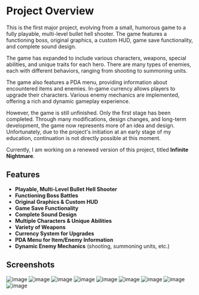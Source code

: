 # Project Overview

This is the first major project, evolving from a small, humorous game to a fully playable, multi-level bullet hell shooter. The game features a functioning boss, original graphics, a custom HUD, game save functionality, and complete sound design. 

The game has expanded to include various characters, weapons, special abilities, and unique traits for each hero. There are many types of enemies, each with different behaviors, ranging from shooting to summoning units. 

The game also features a PDA menu, providing information about encountered items and enemies. In-game currency allows players to upgrade their characters. Various enemy mechanics are implemented, offering a rich and dynamic gameplay experience.

However, the game is still unfinished. Only the first stage has been completed. Through many modifications, design changes, and long-term development, the game now represents more of an idea and design. Unfortunately, due to the project's initiation at an early stage of my education, continuation is not directly possible at this moment.

Currently, I am working on a renewed version of this project, titled **Infinite Nightmare**.

## Features

- **Playable, Multi-Level Bullet Hell Shooter**
- **Functioning Boss Battles**
- **Original Graphics & Custom HUD**
- **Game Save Functionality**
- **Complete Sound Design**
- **Multiple Characters & Unique Abilities**
- **Variety of Weapons**
- **Currency System for Upgrades**
- **PDA Menu for Item/Enemy Information**
- **Dynamic Enemy Mechanics** (shooting, summoning units, etc.)

## Screenshots

![image](https://github.com/user-attachments/assets/8f8f5512-0d32-4f18-9460-19457fbf5a34)
![image](https://github.com/user-attachments/assets/88d6c20b-eca2-4c05-9173-f3458b2b4518)
![image](https://github.com/user-attachments/assets/7b79a94e-ca41-46ef-a633-66c913f670e5)
![image](https://github.com/user-attachments/assets/e69abc89-6152-46b6-b505-5c6def455d23)
![image](https://github.com/user-attachments/assets/d4cbd209-d3b5-47bd-b866-5d46bf5368b6)
![image](https://github.com/user-attachments/assets/789dbb40-9aa6-4b88-9567-7ffdd54986da)
![image](https://github.com/user-attachments/assets/38c83dd8-ee48-4db5-aee5-c580646e2574)
![image](https://github.com/user-attachments/assets/cbfefe21-1725-4244-9ddc-a50a7264dd7d)
![image](https://github.com/user-attachments/assets/bd02b68f-16a8-474a-a8a3-ce51971173d3)
